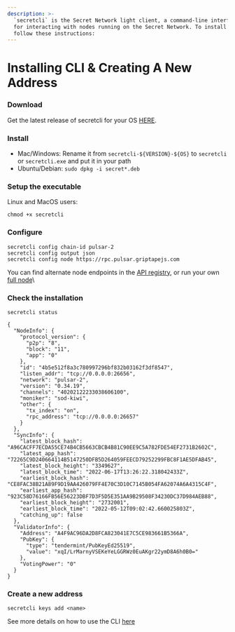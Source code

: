 ```yaml
---
description: >-
  `secretcli` is the Secret Network light client, a command-line interface tool
  for interacting with nodes running on the Secret Network. To install it,
  follow these instructions:
---
```


# Installing CLI & Creating A New Address

### Download <a href="#setup-the-executable" id="setup-the-executable"></a>

Get the latest release of secretcli for your OS [HERE](https://github.com/scrtlabs/SecretNetwork/releases).

### Install <a href="#setup-the-executable" id="setup-the-executable"></a>

* Mac/Windows: Rename it from `secretcli-${VERSION}-${OS}` to `secretcli` or `secretcli.exe` and put it in your path
* Ubuntu/Debian: `sudo dpkg -i secret*.deb`

### Setup the executable <a href="#setup-the-executable" id="setup-the-executable"></a>

Linux and MacOS users:

```
chmod +x secretcli
```

### Configure <a href="#setup-the-executable" id="setup-the-executable"></a>

```
secretcli config chain-id pulsar-2
secretcli config output json
secretcli config node https://rpc.pulsar.griptapejs.com
```

You can find alternate node endpoints in the [API registry](../../../development/connecting-to-the-network.md), or run your own [full node](run-a-full-node.md)\\

### Check the installation <a href="#create-a-new-address" id="create-a-new-address"></a>

```
secretcli status
```

```
{
  "NodeInfo": {
    "protocol_version": {
      "p2p": "8",
      "block": "11",
      "app": "0"
    },
    "id": "4b5e512f8a3c780997296bf832b03162f3df8547",
    "listen_addr": "tcp://0.0.0.0:26656",
    "network": "pulsar-2",
    "version": "0.34.19",
    "channels": "40202122233038606100",
    "moniker": "sod-kiwi",
    "other": {
      "tx_index": "on",
      "rpc_address": "tcp://0.0.0.0:26657"
    }
  },
  "SyncInfo": {
    "latest_block_hash": "A96CACFF7ECDA55CE74B4CB5663CBCB4B81C90EE9C5A782FDE54EF2731B2602C",
    "latest_app_hash": "72265C9D240664114B5147250DFB5D264059FEECD79252299FBC8F1AE5DFAB45",
    "latest_block_height": "3349627",
    "latest_block_time": "2022-06-17T13:26:22.318042433Z",
    "earliest_block_hash": "CE8FAC38B21A89F9D19AA426079FF4E70C3D10C7145B054FA62074A6A4315C4F",
    "earliest_app_hash": "923C58D76166FB56E56223DBF7D3F5D5E351AA9B29508F34230DC37D984AEB88",
    "earliest_block_height": "2732001",
    "earliest_block_time": "2022-05-12T09:02:42.660025803Z",
    "catching_up": false
  },
  "ValidatorInfo": {
    "Address": "A4F9AC96DA2D8FCA823041E7C5CE983661B5366A",
    "PubKey": {
      "type": "tendermint/PubKeyEd25519",
      "value": "xqI/LrMarnyVSEKeYeLGGRWz0EuAKgr22ymD8A6h0B0="
    },
    "VotingPower": "0"
  }
}
```

### Create a new address <a href="#create-a-new-address" id="create-a-new-address"></a>

```
secretcli keys add <name>
```

See more details on how to use the CLI [here](https://github.com/scrtlabs/SecretNetwork/blob/master/docs/node-guides/secretcli.md)
